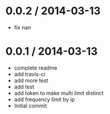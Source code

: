 
0.0.2 / 2014-03-13
==================

  * fix nan

0.0.1 / 2014-03-13
==================

  * complete readme
  * add travis-ci
  * add more test
  * add test
  * add token to make multi limit distinct
  * add frequency limit by ip
  * Initial commit
